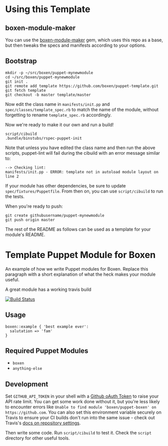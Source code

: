 # Using this Template

## boxen-module-maker
You can use the [boxen-module-maker](https://github.com/petems/boxen-module-maker) gem, which uses this repo as a base, but then tweaks the specs and manifests according to your options.

## Bootstrap

```
mkdir -p ~/src/boxen/puppet-mynewmodule
cd ~/src/boxen/puppet-mynewmodule
git init .
git remote add template https://github.com/boxen/puppet-template.git
git fetch template
git checkout -b master template/master
```

Now edit the class name in `manifests/init.pp` and `spec/classes/template_spec.rb` to match the name of the module, without forgetting to rename `template_spec.rb` accordingly.

Now we're ready to make it our own and run a build!

```
script/cibuild
.bundle/binstubs/rspec-puppet-init
```

Note that unless you have edited the class name and then run the above scripts, puppet-lint will fail during the cibuild with an error message similar to:

```
--> Checking lint:
manifests/init.pp - ERROR: template not in autoload module layout on line 2
```

If your module has other dependencies, be sure to update
`spec/fixtures/Puppetfile`.
From then on, you can use `script/cibuild` to run the tests.

When you're ready to push:

```
git create githubusername/puppet-mynewmodule
git push origin master
```

The rest of the README as follows can be used as a template for your module's README.

# Template Puppet Module for Boxen

An example of how we write Puppet modules for Boxen. Replace this
paragraph with a short explanation of what the heck makes your module
useful.

A great module has a working travis build

[![Build Status](https://travis-ci.org/boxen/puppet-template.svg?branch=master)](https://travis-ci.org/boxen/puppet-template)

## Usage

```puppet
boxen::example { 'best example ever':
  salutation => 'fam'
}
```

## Required Puppet Modules

* `boxen`
* `anything-else`

## Development

Set `GITHUB_API_TOKEN` in your shell with a [Github oAuth Token](https://help.github.com/articles/creating-an-oauth-token-for-command-line-use) to raise your API rate limit. You can get some work done without it, but you're less likely to encounter errors like `Unable to find module 'boxen/puppet-boxen' on https://github.com`. You can also set this environment variable securely on Travis to ensure your CI builds don't run into the same issue - check out Travis's [docs on repository settings](http://docs.travis-ci.com/user/environment-variables/).

Then write some code. Run `script/cibuild` to test it. Check the `script`
directory for other useful tools.
